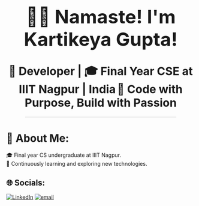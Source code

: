 
<h1 align="center" style="font-size: 50px;"> 🙏🏻 Namaste! I'm Kartikeya Gupta!</h1>

<p align="center">
  <strong style="font-size: 30px;">🚀 Developer | 🎓 Final Year CSE at IIIT Nagpur | India</strong>
  <strong style="font-size: 30px;">🌸 Code with Purpose, Build with Passion</strong>
</p>

<!-- Slim grey line -->
<hr style="border: 0; height: 1px; background-color: #d3d3d3; width: 80%; margin: 20px auto;"/>

# 💫 About Me:
🎓   Final year CS undergraduate at IIIT Nagpur.<br>🌱   Continuously learning and exploring new technologies.


## 🌐 Socials:
[![LinkedIn](https://img.shields.io/badge/LinkedIn-%230077B5.svg?logo=linkedin&logoColor=white)](https://linkedin.com/in/in/thekartikeyagupta-70055725k) [![email](https://img.shields.io/badge/Email-D14836?logo=gmail&logoColor=white)](mailto:kartikeyagupta720@gmail.com) 


<!-- Proudly created with GPRM ( https://gprm.itsvg.in ) -->
